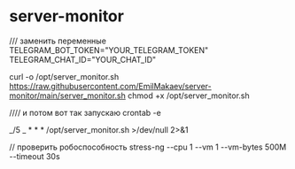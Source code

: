 # server-monitor

/// заменить переменные
TELEGRAM_BOT_TOKEN="YOUR_TELEGRAM_TOKEN"
TELEGRAM_CHAT_ID="YOUR_CHAT_ID"

curl -o /opt/server_monitor.sh https://raw.githubusercontent.com/EmilMakaev/server-monitor/main/server_monitor.sh
chmod +x /opt/server_monitor.sh

////
и потом вот так запускаю
crontab -e

_/5 _ \* \* \* /opt/server_monitor.sh >/dev/null 2>&1

// проверить робоспособность
stress-ng --cpu 1 --vm 1 --vm-bytes 500M --timeout 30s

